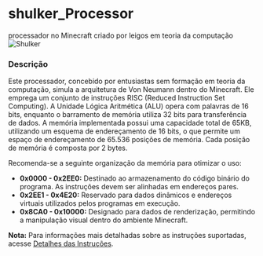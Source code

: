 # shulker_Processor
processador no Minecraft criado por leigos em teoria da computação
![Shulker](https://github.com/user-attachments/assets/8304734a-64c3-4dc3-8cc0-5d405a697192)

### Descrição

Este processador, concebido por entusiastas sem formação em teoria da computação, simula a arquitetura de Von Neumann dentro do Minecraft. Ele emprega um conjunto de instruções RISC (Reduced Instruction Set Computing). A Unidade Lógica Aritmética (ALU) opera com palavras de 16 bits, enquanto o barramento de memória utiliza 32 bits para transferência de dados. A memória implementada possui uma capacidade total de 65KB, utilizando um esquema de endereçamento de 16 bits, o que permite um espaço de endereçamento de 65.536 posições de memória. Cada posição de memória é composta por 2 bytes.

Recomenda-se a seguinte organização da memória para otimizar o uso:

*   **0x0000 - 0x2EE0:** Destinado ao armazenamento do código binário do programa. As instruções devem ser alinhadas em endereços pares.
*   **0x2EE1 - 0x4E20:** Reservado para dados dinâmicos e endereços virtuais utilizados pelos programas em execução.
*   **0x8CA0 - 0x10000:** Designado para dados de renderização, permitindo a manipulação visual dentro do ambiente Minecraft.

**Nota:** Para informações mais detalhadas sobre as instruções suportadas, acesse [Detalhes das Instruções](datalhesInstruções.md).